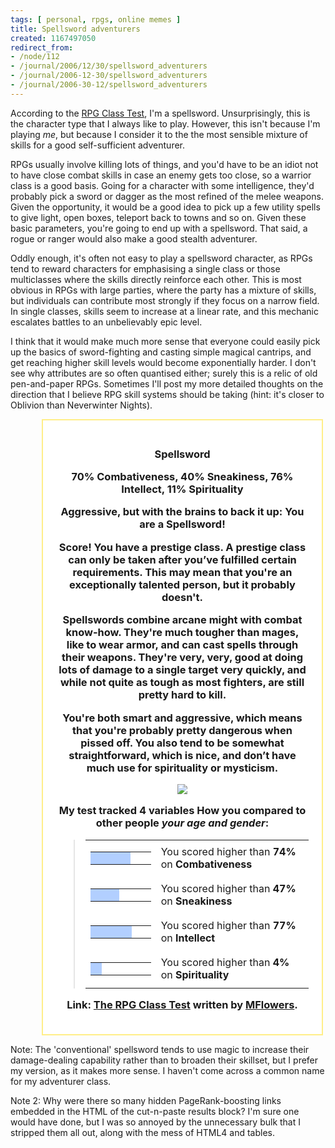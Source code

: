 ```yaml
---
tags: [ personal, rpgs, online memes ]
title: Spellsword adventurers
created: 1167497050
redirect_from:
- /node/112
- /journal/2006/12/30/spellsword_adventurers
- /journal/2006-12-30/spellsword_adventurers
- /journal/2006-30-12/spellsword_adventurers
---
```

According to the [RPG Class
Test](http://www.okcupid.com/tests/take?testid=1532690756472625027), I'm a
spellsword. Unsurprisingly, this is the character type that I always like to
play. However, this isn't because I'm playing _me_, but because I consider it to
the the most sensible mixture of skills for a good self-sufficient
adventurer.<!--break-->

RPGs usually involve killing lots of things, and you'd have to be an idiot not
to have close combat skills in case an enemy gets too close, so a warrior class
is a good basis. Going for a character with some intelligence, they'd probably
pick a sword or dagger as the most refined of the melee weapons. Given the
opportunity, it would be a good idea to pick up a few utility spells to give
light, open boxes, teleport back to towns and so on. Given these basic
parameters, you're going to end up with a spellsword. That said, a rogue or
ranger would also make a good stealth adventurer.

Oddly enough, it's often not easy to play a spellsword character, as RPGs tend
to reward characters for emphasising a single class or those multiclasses where
the skills directly reinforce each other. This is most obvious in RPGs with
large parties, where the party has a mixture of skills, but individuals can
contribute most strongly if they focus on a narrow field. In single classes,
skills seem to increase at a linear rate, and this mechanic escalates battles to
an unbelievably epic level.

I think that it would make much more sense that everyone could easily pick up
the basics of sword-fighting and casting simple magical cantrips, and get
reaching higher skill levels would become exponentially harder. I don't see why
attributes are so often quantised either; surely this is a relic of old
pen-and-paper RPGs. Sometimes I'll post my more detailed thoughts on the
direction that I believe RPG skill systems should be taking (hint: it's closer
to Oblivion than Neverwinter Nights).

<div style="width:80%;border:2px solid #ffee88; background-color:#fff; margin: 1em; margin-left: 10%; padding: 1.5em;">
      <h3 style="text-align:center">Spellsword
      <div style="text-align:center; margin: 1em;">70% Combativeness, 40% Sneakiness, 76% Intellect, 11% Spirituality</div>
<p>Aggressive, but with the brains to back it up:  You are a Spellsword!</p>
<p>Score!  You have a prestige class.  A prestige class can only be taken after you’ve fulfilled certain requirements.  This may mean that you're an exceptionally talented person, but it probably doesn't.</p>
<p>Spellswords combine arcane might with combat know-how.  They're much tougher than mages, like to wear armor, and can cast spells through their weapons.  They're very, very, good at doing lots of damage to a single target very quickly, and while not quite as tough as most fighters, are still pretty hard to kill.</p>
<p>You're both smart and aggressive, which means that you're probably pretty dangerous when pissed off.  You also tend to be somewhat straightforward, which is nice, and don’t have much use for spirituality or mysticism.</p>

<img style="align:center" src="http://is2.okcupid.com/users/152/386/15238646033989136694/mt1128069993.jpg">

<p>My test tracked 4 variables How you compared to other people <i>your age and gender</i>:</p>

<blockquote>
  <table border="0" cellpadding="0" cellspacing="4"><tbody>
  <tr><td valign="middle"><table bgcolor="black" border="0" cellpadding="0" cellspacing="1"><tbody>
    <tr><td bgcolor="#b2cfff" height="20" width="111"></td><td bgcolor="white" width="39"></td></tr>
  </tbody></table></td>
  <td valign="middle">You scored higher than <b>74%</b> on <b>Combativeness</b></td></tr>

  <tr><td valign="middle"><table bgcolor="black" border="0" cellpadding="0" cellspacing="1"><tbody><tr><td bgcolor="#b2cfff" height="20" width="71"></td><td bgcolor="white" width="79"></td></tr></tbody></table></td><td valign="middle">You scored higher than <b>47%</b> on <b>Sneakiness</b></td></tr>

<tr><td valign="middle"><table bgcolor="black" border="0" cellpadding="0" cellspacing="1"><tbody><tr><td bgcolor="#b2cfff" height="20" width="116"></td><td bgcolor="white" width="34"></td></tr></tbody></table></td><td valign="middle">You scored higher than <b>77%</b> on <b>Intellect</b></td></tr>

<tr><td valign="middle"><table bgcolor="black" border="0" cellpadding="0" cellspacing="1"><tbody><tr><td bgcolor="#b2cfff" height="20" width="6"></td><td bgcolor="white" width="144"></td></tr></tbody></table></td><td valign="middle">You scored higher than <b>4%</b> on <b>Spirituality</b></td></tr></tbody></table></blockquote></span>

<p>Link: <a href='http://www.okcupid.com/tests/take?testid=1532690756472625027'>The RPG Class Test</a> written by <a href='http://www.okcupid.com/profile?u=MFlowers'>MFlowers</a>.</p>
</div>

Note: The 'conventional' spellsword tends to use magic to increase their
damage-dealing capability rather than to broaden their skillset, but I prefer my
version, as it makes more sense. I haven't come across a common name for my
adventurer class.

Note 2: Why were there so many hidden PageRank-boosting links embedded in the
HTML of the cut-n-paste results block? I'm sure one would have done, but I was
so annoyed by the unnecessary bulk that I stripped them all out, along with the
mess of HTML4 and tables.